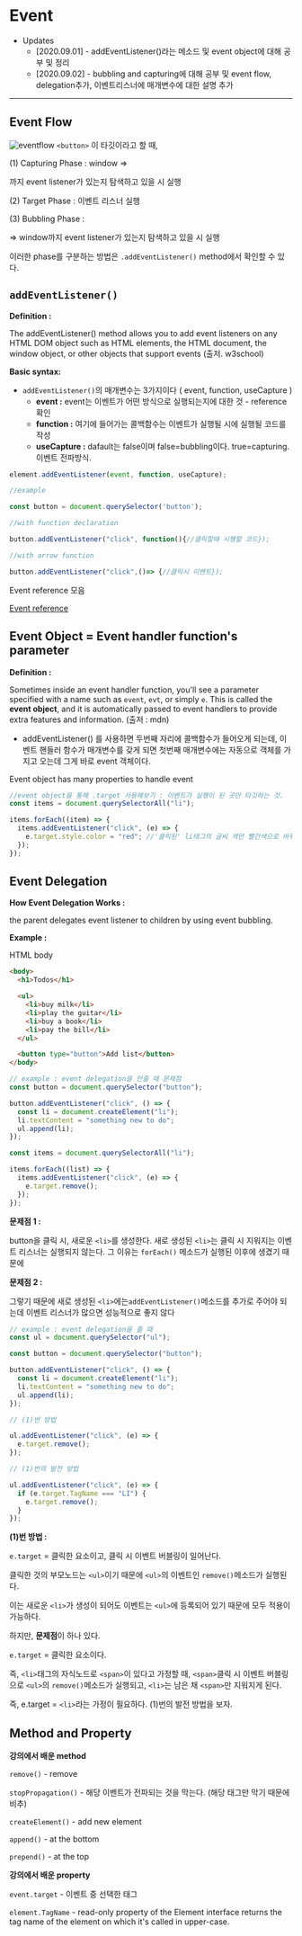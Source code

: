 # Event

- Updates
  - [2020.09.01] - addEventListener()라는 메소드 및 event object에 대해 공부 및 정리
  - [2020.09.02] - bubbling and capturing에 대해 공부 및 event flow, delegation추가, 이벤트리스너에 매개변수에 대한 설명 추가

---

## Event Flow

![eventflow](../img/eventflow.jpg)
`<button>` 이 타깃이라고 할 때,

(1) Capturing Phase : window ⇒ <div>까지 event listener가 있는지 탐색하고 있을 시 실행

(2) Target Phase : 이벤트 리스너 실행

(3) Bubbling Phase : <div> ⇒ window까지 event listener가 있는지 탐색하고 있을 시 실행

이러한 phase를 구분하는 방법은 `.addEventListener()` method에서 확인할 수 있다.

## `addEventListener()`

**Definition :**

The addEventListener() method allows you to add event listeners on any HTML DOM object such as HTML elements, the HTML document, the window object, or other objects that support events (출저. w3school)

**Basic syntax:**

- `addEventListener()`의 매개변수는 3가지이다 ( event, function, useCapture )
  - **event :** event는 이벤트가 어떤 방식으로 실행되는지에 대한 것 - reference 확인
  - **function :** 여기에 들어가는 콜백함수는 이벤트가 실행될 시에 실행될 코드를 작성
  - **useCapture :** dafault는 false이며 false=bubbling이다. true=capturing. 이벤트 전파방식.

```javascript
element.addEventListener(event, function, useCapture);

//example

const button = document.querySelector('button');

//with function declaration

button.addEventListener("click", function(){//클릭할때 시행할 코드});

//with arrow function

button.addEventListener("click",()=> {//클릭시 이벤트});
```

Event reference 모음

[Event reference](https://developer.mozilla.org/en-US/docs/Web/Events)

## Event Object = Event handler function's parameter

**Definition :**

Sometimes inside an event handler function, you'll see a parameter specified with a name such as `event`, `evt`, or simply `e`. This is called the **event object**, and it is automatically passed to event handlers to provide extra features and information. (출저 : mdn)

- addEventListener() 를 사용하면 두번째 자리에 콜백함수가 들어오게 되는데, 이벤트 핸들러 함수가 매개변수를 갖게 되면 첫번째 매개변수에는 자동으로 객체를 가지고 오는데 그게 바로 event 객체이다.

Event object has many properties to handle event

```javascript
//event object을 통해 .target 사용해보기 : 이벤트가 실행이 된 곳만 타깃하는 것.
const items = document.querySelectorAll("li");

items.forEach((item) => {
  items.addEventListener("click", (e) => {
    e.target.style.color = "red"; //'클릭된' li태그의 글씨 색만 빨간색으로 바뀌기
  });
});
```

## Event Delegation

**How Event Delegation Works :**

the parent delegates event listener to children by using event bubbling.

**Example :**

HTML body

```html
<body>
  <h1>Todos</h1>

  <ul>
    <li>buy milk</li>
    <li>play the guitar</li>
    <li>buy a book</li>
    <li>pay the bill</li>
  </ul>

  <button type="button">Add list</button>
</body>
```

```javascript
// example : event delegation을 안줄 때 문제점
const button = document.querySelector("button");

button.addEventListener("click", () => {
  const li = document.createElement("li");
  li.textContent = "something new to do";
  ul.append(li);
});

const items = document.querySelectorAll("li");

items.forEach((list) => {
  items.addEventListener("click", (e) => {
    e.target.remove();
  });
});
```

**문제점 1 :**

button을 클릭 시, 새로운 `<li>`를 생성한다. 새로 생성된 `<li>`는 클릭 시 지워지는 이벤트 리스너는 실행되지 않는다. 그 이유는 `forEach()` 메소드가 실행된 이후에 생겼기 때문에

**문제점 2 :**

그렇기 때문에 새로 생성된 `<li>`에는`addEventListener()`메소드를 추가로 주어야 되는데 이벤트 리스너가 많으면 성능적으로 좋지 않다

```javascript
// example : event delegation을 줄 때
const ul = document.querySelector("ul");

const button = document.querySelector("button");

button.addEventListener("click", () => {
  const li = document.createElement("li");
  li.textContent = "something new to do";
  ul.append(li);
});

// (1)번 방법

ul.addEventListener("click", (e) => {
  e.target.remove();
});

// (1)번의 발전 방법

ul.addEventListener("click", (e) => {
  if (e.target.TagName === "LI") {
    e.target.remove();
  }
});
```

**(1)번 방법 :**

`e.target` = 클릭한 요소이고, 클릭 시 이벤트 버블링이 일어난다.

클릭한 것의 부모노드는 `<ul>`이기 때문에 `<ul>`의 이벤트인 `remove()`메소드가 실행된다.

이는 새로운 `<li>`가 생성이 되어도 이벤트는 `<ul>`에 등록되어 있기 때문에 모두 적용이 가능하다.

하지만, **문제점**이 하나 있다.

`e.target` = 클릭한 요소이다.

즉, `<li>`태그의 자식노드로 `<span>`이 있다고 가정할 때, `<span>`클릭 시 이벤트 버블링으로 `<ul>`의 `remove()`메소드가 실행되고, `<li>`는 남은 채 `<span>`만 지워지게 된다.

즉, e.target = `<li>`라는 가정이 필요하다. (1)번의 발전 방법을 보자.

## Method and Property

**강의에서 배운 method**

`remove()` - remove

`stopPropagation()` - 해당 이벤트가 전파되는 것을 막는다. (해당 태그만 막기 때문에 비추)

`createElement()` - add new element

`append()` - at the bottom

`prepend()` - at the top

**강의에서 배운 property**

`event.target` - 이벤트 중 선택한 태그

`element.TagName` - read-only property of the Element interface returns the tag name of the element on which it's called in upper-case.
